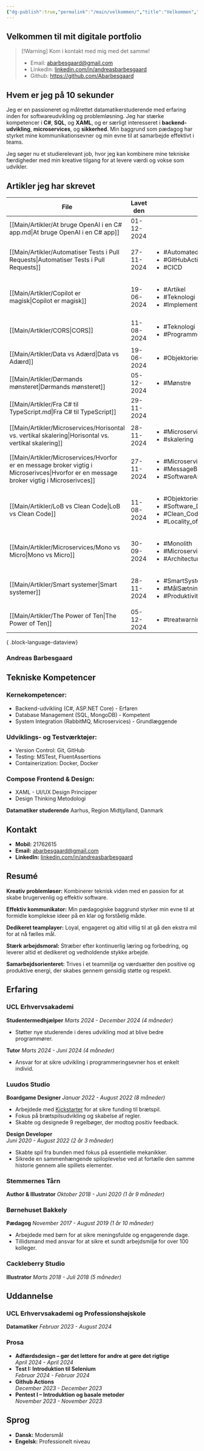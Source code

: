 ```yaml
---
{"dg-publish":true,"permalink":"/main/velkommen/","title":"Velkommen","tags":["gardenEntry"],"created":"2024-08-12T12:40:26.955+02:00"}
---
```



## Velkommen til mit digitale portfolio

> [!Warning] Kom i kontakt med mig med det samme!
>
> - Email: [abarbesgaard@gmail.com](mailto:abarbesgaard@gmail.com)
> - LinkedIn: [linkedin.com/in/andreasbarbesgaard](https://www.linkedin.com/in/andreasbarbesgaard)
> - Github: https://github.com/Abarbesgaard

## Hvem er jeg på 10 sekunder

Jeg er en passioneret og målrettet datamatikerstuderende med erfaring inden for softwareudvikling og problemløsning. Jeg har stærke kompetencer i **C#**, **SQL**, og **XAML**, og er særligt interesseret i **backend-udvikling**, **microservices**, og **sikkerhed**. Min baggrund som pædagog har styrket mine kommunikationsevner og min evne til at samarbejde effektivt i teams. 

Jeg søger nu et studierelevant job, hvor jeg kan kombinere mine tekniske færdigheder med min kreative tilgang for at levere værdi og vokse som udvikler.

## Artikler jeg har skrevet
| File                                                                                                                                        | Lavet den  | Tags                                                                                                                          |
| ------------------------------------------------------------------------------------------------------------------------------------------- | ---------- | ----------------------------------------------------------------------------------------------------------------------------- |
| [[Main/Artikler/At bruge OpenAI i en C# app.md\|At bruge OpenAI i en C# app]]                                                               | 01-12-2024 | <ul></ul>                                                                                                                     |
| [[Main/Artikler/Automatiser Tests i Pull Requests\|Automatiser Tests i Pull Requests]]                                                   | 27-11-2024 | <ul><li>#AutomatedTesting</li><li>#GitHubActions</li><li>#CICD</li></ul>                                                      |
| [[Main/Artikler/Copilot er magisk\|Copilot er magisk]]                                                                                   | 19-06-2024 | <ul><li>#Artikel</li><li>#Teknologi</li><li>#Implementering</li></ul>                                                         |
| [[Main/Artikler/CORS\|CORS]]                                                                                                             | 11-08-2024 | <ul><li>#Teknologi</li><li>#Programmering</li></ul>                                                                           |
| [[Main/Artikler/Data vs Adærd\|Data vs Adærd]]                                                                                           | 19-06-2024 | <ul><li>#Objektorienteret_Programmering</li></ul>                                                                             |
| [[Main/Artikler/Dørmands mønsteret\|Dørmands mønsteret]]                                                                                 | 05-12-2024 | <ul><li>#Mønstre</li></ul>                                                                                                    |
| [[Main/Artikler/Fra C# til TypeScript.md\|Fra C# til TypeScript]]                                                                           | 29-11-2024 | <ul></ul>                                                                                                                     |
| [[Main/Artikler/Microservices/Horisontal vs. vertikal skalering\|Horisontal vs. vertikal skalering]]                                     | 28-11-2024 | <ul><li>#Microservice</li><li>#skalering</li></ul>                                                                            |
| [[Main/Artikler/Microservices/Hvorfor er en message broker vigtig i Microserivces\|Hvorfor er en message broker vigtig i Microserivces]] | 27-11-2024 | <ul><li>#Microservices</li><li>#MessageBrokers</li><li>#SoftwareArchitecture</li></ul>                                        |
| [[Main/Artikler/LoB vs Clean Code\|LoB vs Clean Code]]                                                                                   | 11-08-2024 | <ul><li>#Objektorienteret_Programmering</li><li>#Software_Design</li><li>#Clean_Code</li><li>#Locality_of_Behaviour</li></ul> |
| [[Main/Artikler/Microservices/Mono vs Micro\|Mono vs Micro]]                                                                             | 30-09-2024 | <ul><li>#Monolith</li><li>#Microservices</li><li>#Architecture</li></ul>                                                      |
| [[Main/Artikler/Smart systemer\|Smart systemer]]                                                                                         | 28-11-2024 | <ul><li>#SmartSystemer</li><li>#MålSætning</li><li>#Produktivitet</li></ul>                                                   |
| [[Main/Artikler/The Power of Ten\|The Power of Ten]]                                                                                     | 05-12-2024 | <ul><li>#treatwarningsaserrors</li></ul>                                                                                      |

{ .block-language-dataview}
### Andreas Barbesgaard
## **Tekniske Kompetencer**
### Kernekompetencer: 
- Backend-udvikling (C#, ASP.NET Core) - Erfaren 
- Database Management (SQL, MongoDB) - Kompetent 
- System Integration (RabbitMQ, Microservices) - Grundlæggende 

### Udviklings- og Testværktøjer: 
- Version Control: Git, GitHub 
- Testing: MSTest, FluentAssertions 
- Containerization: Docker, Docker 

### Compose Frontend & Design: 
- XAML - UI/UX Design Principper 
- Design Thinking Metodologi

**Datamatiker studerende**
Aarhus, Region Midtjylland, Danmark

## Kontakt

- **Mobil:** 21762615
- **Email:** [abarbesgaard@gmail.com](mailto:abarbesgaard@gmail.com)
- **LinkedIn:** [linkedin.com/in/andreasbarbesgaard](https://www.linkedin.com/in/andreasbarbesgaard)

## Resumé

**Kreativ problemløser:** Kombinerer teknisk viden med en passion for at skabe
brugervenlig og effektiv software.

**Effektiv kommunikator:** Min pædagogiske baggrund styrker min evne til at formidle
komplekse ideer på en klar og forståelig måde.

**Dedikeret teamplayer:** Loyal, engageret og altid villig til at gå den ekstra
mil for at nå fælles mål.

**Stærk arbejdsmoral:** Stræber efter kontinuerlig læring og forbedring, og leverer
altid et dedikeret og vedholdende stykke arbejde.

**Samarbejdsorienteret:** Trives i et teammiljø og værdsætter den positive og produktive
energi, der skabes gennem gensidig støtte og respekt.

## Erfaring

### UCL Erhvervsakademi

**Studentermedhjælper**
_Marts 2024 - December 2024 (4 måneder)_

- Støtter nye studerende i deres udvikling mod at blive bedre programmører.

**Tutor**
_Marts 2024 - Juni 2024 (4 måneder)_

- Ansvar for at sikre udvikling i programmeringsevner hos et enkelt individ.

### Luudos Studio

**Boardgame Designer**
_Januar 2022 - August 2022 (8 måneder)_

- Arbejdede med [Kickstarter](https://www.kickstarter.com/) for at sikre funding
til brætspil.
- Fokus på brætspilsudvikling og skabelse af regler.
- Skabte og designede 9 regelbøger, der modtog positiv feedback.

**Design Developer**  
_Juni 2020 - August 2022 (2 år 3 måneder)_

- Skabte spil fra bunden med fokus på essentielle mekanikker.
- Sikrede en sammenhængende spiloplevelse ved at fortælle den samme historie
  gennem alle spillets elementer.

### Stemmernes Tårn

**Author & Illustrator**
_Oktober 2018 - Juni 2020 (1 år 9 måneder)_

### Børnehuset Bakkely

**Pædagog**
_November 2017 - August 2019 (1 år 10 måneder)_

- Arbejdede med børn for at sikre meningsfulde og engagerende dage.
- Tillidsmand med ansvar for at sikre et sundt arbejdsmiljø for over 100 kolleger.

### Cackleberry Studio

**Illustrator**
_Marts 2018 - Juli 2018 (5 måneder)_

## Uddannelse

### UCL Erhvervsakademi og Professionshøjskole

**Datamatiker**
_Februar 2023 - August 2024_

### Prosa

- **Adfærdsdesign – gør det lettere for andre at gøre det rigtige**  
  _April 2024 - April 2024_
- **Test I: Introduktion til Selenium**  
  _Februar 2024 - Februar 2024_
- **Github Actions**  
  _December 2023 - December 2023_
- **Pentest I – Introduktion og basale metoder**  
  _November 2023 - November 2023_

## Sprog

- **Dansk:** Modersmål
- **Engelsk:** Professionelt niveau
